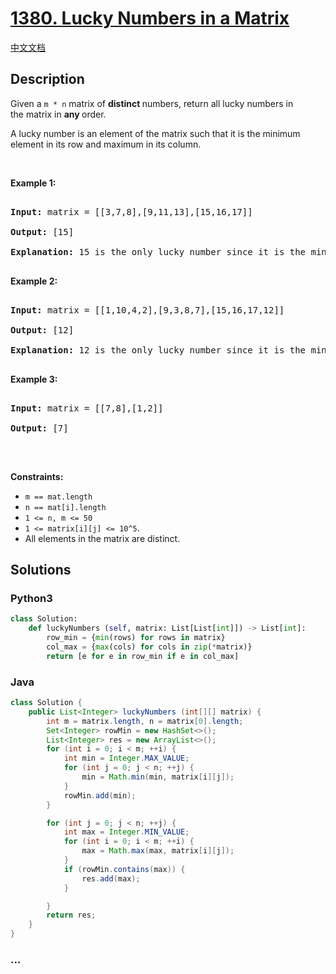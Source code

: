 # [1380. Lucky Numbers in a Matrix](https://leetcode.com/problems/lucky-numbers-in-a-matrix)

[中文文档](/solution/1300-1399/1380.Lucky%20Numbers%20in%20a%20Matrix/README.md)

## Description

<p>Given a <code>m * n</code> matrix of <strong>distinct </strong>numbers, return all lucky numbers in the&nbsp;matrix in <strong>any </strong>order.</p>

<p>A lucky number is an element of the matrix such that it is the minimum element in its row and maximum in its column.</p>

<p>&nbsp;</p>

<p><strong>Example 1:</strong></p>

<pre>

<strong>Input:</strong> matrix = [[3,7,8],[9,11,13],[15,16,17]]

<strong>Output:</strong> [15]

<strong>Explanation:</strong> 15 is the only lucky number since it is the minimum in its row and the maximum in its column

</pre>

<p><strong>Example 2:</strong></p>

<pre>

<strong>Input:</strong> matrix = [[1,10,4,2],[9,3,8,7],[15,16,17,12]]

<strong>Output:</strong> [12]

<strong>Explanation:</strong> 12 is the only lucky number since it is the minimum in its row and the maximum in its column.

</pre>

<p><strong>Example 3:</strong></p>

<pre>

<strong>Input:</strong> matrix = [[7,8],[1,2]]

<strong>Output:</strong> [7]

</pre>

<p>&nbsp;</p>

<p><strong>Constraints:</strong></p>

<ul>
    <li><code>m == mat.length</code></li>
    <li><code>n == mat[i].length</code></li>
    <li><code>1 &lt;= n, m &lt;= 50</code></li>
    <li><code>1 &lt;=&nbsp;matrix[i][j]&nbsp;&lt;= 10^5</code>.</li>
    <li>All elements in the matrix are distinct.</li>
</ul>

## Solutions

<!-- tabs:start -->

### **Python3**

```python
class Solution:
    def luckyNumbers (self, matrix: List[List[int]]) -> List[int]:
        row_min = {min(rows) for rows in matrix}
        col_max = {max(cols) for cols in zip(*matrix)}
        return [e for e in row_min if e in col_max]
```

### **Java**

```java
class Solution {
    public List<Integer> luckyNumbers (int[][] matrix) {
        int m = matrix.length, n = matrix[0].length;
        Set<Integer> rowMin = new HashSet<>();
        List<Integer> res = new ArrayList<>();
        for (int i = 0; i < m; ++i) {
            int min = Integer.MAX_VALUE;
            for (int j = 0; j < n; ++j) {
                min = Math.min(min, matrix[i][j]);
            }
            rowMin.add(min);
        }

        for (int j = 0; j < n; ++j) {
            int max = Integer.MIN_VALUE;
            for (int i = 0; i < m; ++i) {
                max = Math.max(max, matrix[i][j]);
            }
            if (rowMin.contains(max)) {
                res.add(max);
            }

        }
        return res;
    }
}
```

### **...**

```

```

<!-- tabs:end -->
